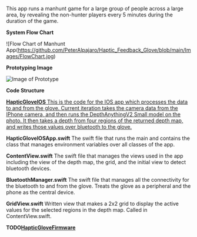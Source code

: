 This app runs a manhunt game for a large group of people across a large area, by revealing the non-hunter players every 5 minutes during the duration of the game.

**System Flow Chart**

![Flow Chart of Manhunt App(https://github.com/PeterAlpajaro/Haptic_Feedback_Glove/blob/main/Images/FlowChart.jpg)

**Prototyping Image**

![Image of Prototype](https://github.com/PeterAlpajaro/Haptic_Feedback_Glove/blob/main/Images/HapticGlovePrototype.HEIC)

**Code Structure**

<ins>**HapticGloveIOS**<ins>
This is the code for the IOS app which processes the data to and from the glove. Current iteration takes the camera data from the IPhone camera, and then runs the DepthAnythingV2 Small model on the photo. It then takes a depth from four regions of the returned depth map, and writes those values over bluetooth to the glove.

**HapticGloveIOSApp.swift**
The swift file that runs the main and contains the class that manages environment variables over all classes of the app.

**ContentView.swift**
The swift file that manages the views used in the app including the view of the depth map, the grid, and the initial view to detect bluetooth devices.

**BluetoothManager.swift**
The swift file that manages all the connectivity for the bluetooth to and from the glove. Treats the glove as a peripheral and the phone as the central device.

**GridView.swift**
Written view that makes a 2x2 grid to display the active values for the selected regions in the depth map. Called in ContentView.swift.


**TODO<ins>HapticGloveFirmware<ins>**


